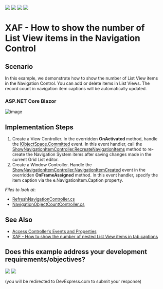 <!-- default badges list -->
![](https://img.shields.io/endpoint?url=https://codecentral.devexpress.com/api/v1/VersionRange/372624392/24.2.1%2B)
[![](https://img.shields.io/badge/Open_in_DevExpress_Support_Center-FF7200?style=flat-square&logo=DevExpress&logoColor=white)](https://supportcenter.devexpress.com/ticket/details/T1002750)
[![](https://img.shields.io/badge/📖_How_to_use_DevExpress_Examples-e9f6fc?style=flat-square)](https://docs.devexpress.com/GeneralInformation/403183)
[![](https://img.shields.io/badge/💬_Leave_Feedback-feecdd?style=flat-square)](#does-this-example-address-your-development-requirementsobjectives)
<!-- default badges end -->
# XAF - How to show the number of List View items in the Navigation Control

## Scenario

In this example, we demonstrate how to show the number of List View items in the Navigation Control. You can add or delete items in List Views. The record count in navigation item captions will be automatically updated. 

### ASP.NET Core Blazor

![image](https://user-images.githubusercontent.com/14300209/232799493-cb38bae6-b88f-4e28-b094-74c115ce5524.png)



## Implementation Steps

1. Create a View Controller. In the overridden **OnActivated** method, handle the [IObjectSpace.Committed](https://docs.devexpress.com/eXpressAppFramework/DevExpress.ExpressApp.IObjectSpace.Committed) event. In this event handler, call the [ShowNavigationItemController.RecreateNavigationItems](https://docs.devexpress.com/eXpressAppFramework/DevExpress.ExpressApp.SystemModule.ShowNavigationItemController.RecreateNavigationItems) method to re-create the Navigation System items after saving changes made in the current Grid List editor.
2. Create a Window Controller. Handle the [ShowNavigationItemController.NavigationItemCreated](https://docs.devexpress.com/eXpressAppFramework/DevExpress.ExpressApp.SystemModule.ShowNavigationItemController.NavigationItemCreated) event in the overridden **OnFrameAssigned** method. In this event handler, specify the item caption via the e.NavigationItem.Caption property.

<!-- default file list --> 
*Files to look at*:
* [RefreshNavigationController.cs](./CS/EFCore/ItemCountEF/ItemCountEF.Module/Controllers/RefreshNavigationController.cs) 
* [NavigationObjectCountController.cs](./CS/EFCore/ItemCountEF/ItemCountEF.Module/Controllers/NavigationObjectCountController.cs) 
<!-- default file list end -->

## See Also

- [Access Controller’s Events and Properties](https://docs.devexpress.com/eXpressAppFramework/112676/concepts/controllers-and-actions/customize-controllers-and-actions#access-controllers-events-and-properties)
- [XAF - How to show the number of nested List View items in tab captions](https://github.com/DevExpress-Examples/XAF-How-to-show-the-number-of-nested-list-views-items-in-tab-captions)
<!-- feedback -->
## Does this example address your development requirements/objectives?

[<img src="https://www.devexpress.com/support/examples/i/yes-button.svg"/>](https://www.devexpress.com/support/examples/survey.xml?utm_source=github&utm_campaign=XAF-How-to-show-the-number-of-list-view-items-in-the-navigation-control&~~~was_helpful=yes) [<img src="https://www.devexpress.com/support/examples/i/no-button.svg"/>](https://www.devexpress.com/support/examples/survey.xml?utm_source=github&utm_campaign=XAF-How-to-show-the-number-of-list-view-items-in-the-navigation-control&~~~was_helpful=no)

(you will be redirected to DevExpress.com to submit your response)
<!-- feedback end -->
